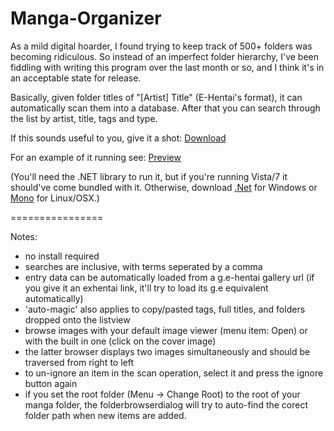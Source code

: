 Manga-Organizer
===============

As a mild digital hoarder, I found trying to keep track of 500+ folders was becoming ridiculous. So instead of an imperfect folder hierarchy, I've been fiddling with writing this program over the last month or so, and I think it's in an acceptable state for release. 

Basically, given folder titles of "[Artist] Title" (E-Hentai's format), it can automatically scan them into a database. After that you can search through the list by artist, title, tags and type. 

If this sounds useful to you, give it a shot: <a href="https://github.com/downloads/Nagru/Manga-Organizer/Manga%20Organizer.exe">Download</a>

For an example of it running see: <a href="https://github.com/Nagru/Manga-Organizer/blob/master/preview.jpg?raw=true" target="_blank">Preview</a>

(You'll need the .NET library to run it, but if you're running Vista/7 it should've come bundled with it. Otherwise, download <a href="https://www.microsoft.com/en-us/download/details.aspx?id=17851">.Net</a> for Windows or <a href="http://www.go-mono.com/mono-downloads/download.html">Mono</a> for Linux/OSX.)


================


Notes:
- no install required
- searches are inclusive, with terms seperated by a comma
- entry data can be automatically loaded from a g.e-hentai gallery url
  (if you give it an exhentai link, it'll try to load its g.e equivalent automatically)
- 'auto-magic' also applies to copy/pasted tags, full titles, and folders dropped onto the listview
- browse images with your default image viewer (menu item: Open) or with the built in one (click on the cover image)
- the latter browser displays two images simultaneously and should be traversed from right to left
- to un-ignore an item in the scan operation, select it and press the ignore button again
- if you set the root folder (Menu -> Change Root) to the root of your manga folder, the folderbrowserdialog will try to auto-find the corect folder path when new items are added.